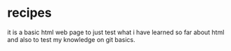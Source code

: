 # recipes
it is a basic html web page to just test what i have learned so far about html and also to 
test my knowledge on git basics.
